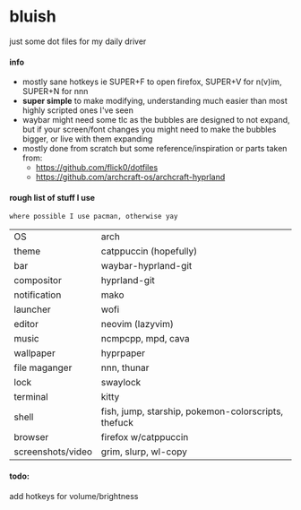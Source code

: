 # bluish
just some dot files for my daily driver


#### info
- mostly sane hotkeys ie SUPER+F to open firefox, SUPER+V for n(v)im, SUPER+N for nnn
- **super simple** to make modifying, understanding much easier than most highly scripted ones I've seen
- waybar might need some tlc as the bubbles are designed to not expand, but if your screen/font changes you might need to make the bubbles bigger, or live with them expanding
- mostly done from scratch but some reference/inspiration or parts taken from:
  - https://github.com/flick0/dotfiles
  - https://github.com/archcraft-os/archcraft-hyprland

#### rough list of stuff I use
```
where possible I use pacman, otherwise yay
```
|  |  |
| :- | :- |
| OS | arch |
| theme | catppuccin (hopefully)
| bar | waybar-hyprland-git | 
| compositor | hyprland-git |
| notification | mako |
| launcher | wofi |
| editor | neovim (lazyvim)
| music | ncmpcpp, mpd, cava |
| wallpaper | hyprpaper |
| file maganger | nnn, thunar |
| lock | swaylock |
| terminal | kitty |
| shell | fish, jump, starship, pokemon-colorscripts, thefuck |
| browser | firefox w/catppuccin |
| screenshots/video | grim, slurp, wl-copy |

#### todo:
add hotkeys for volume/brightness

